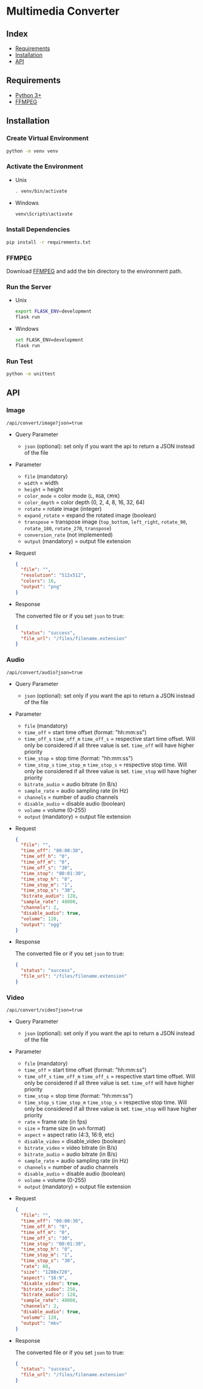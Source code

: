# Multimedia Converter

## Index

- [Requirements](#requirements)
- [Installation](#installation)
- [API](#api)

## Requirements

- [Python 3+](https://www.python.org/downloads/)
- [FFMPEG](http://www.ffmpeg.org/download.html)

## Installation

### Create Virtual Environment

```sh
python -m venv venv
```

### Activate the Environment

- Unix

  ```sh
  . venv/bin/activate
  ```

- Windows

  ```sh
  venv\Scripts\activate
  ```

### Install Dependencies

```sh
pip install -r requirements.txt
```

### FFMPEG

Download [FFMPEG](http://www.ffmpeg.org/download.html) and add the bin directory to the environment path.

### Run the Server

- Unix

  ```sh
  export FLASK_ENV=development
  flask run
  ```

- Windows

  ```sh
  set FLASK_ENV=development
  flask run
  ```

### Run Test

```sh
python -m unittest
```

## API

### Image

```text
/api/convert/image?json=true
```

- Query Parameter
  - `json` (optional): set only if you want the api to return a JSON instead of the file

- Parameter
  - `file` (mandatory)
  - `width` = width
  - `height` = height
  - `color_mode` = color mode (`L`, `RGB`, `CMYK`)
  - `color_depth` = color depth (0, 2, 4, 8, 16, 32, 64)
  - `rotate` = rotate image (integer)
  - `expand_rotate` = expand the rotated image (boolean)
  - `transpose` = transpose image (`top_bottom`, `left_right`, `rotate_90`, `rotate_180`, `rotate_270`, `transpose`) 
  - `conversion_rate` (not implemented)
  - `output` (mandatory) = output file extension

- Request

  ```json
  {
    "file": "",
    "resolution": "512x512",
    "colors": 16,
    "output": "png"
  }
  ```

- Response
  
  The converted file or if you set `json` to true:

  ```json
  {
    "status": "success",
    "file_url": "/files/filename.extension"
  }
  ```

### Audio

```text
/api/convert/audio?json=true
```

- Query Parameter
  - `json` (optional): set only if you want the api to return a JSON instead of the file

- Parameter
  - `file` (mandatory)
  - `time_off` = start time offset (format: "hh:mm:ss")
  - `time_off_s` `time_off_m` `time_off_s` = respective start time offset. Will only be considered if all three value is set. `time_off` will have higher priority
  - `time_stop` = stop time (format: "hh:mm:ss")
  - `time_stop_s` `time_stop_m` `time_stop_s` = respective stop time. Will only be considered if all three value is set. `time_stop` will have higher priority
  - `bitrate_audio` = audio bitrate (in B/s)
  - `sample_rate` = audio sampling rate (in Hz)
  - `channels` = number of audio channels
  - `disable_audio` = disable audio (boolean)
  - `volume` = volume (0-255)
  - `output` (mandatory) = output file extension

- Request

  ```json
  {
    "file": "",
    "time_off": "00:00:30",
    "time_off_h": "0",
    "time_off_m": "0",
    "time_off_s": "30",
    "time_stop": "00:01:30",
    "time_stop_h": "0",
    "time_stop_m": "1",
    "time_stop_s": "30",
    "bitrate_audio": 128,
    "sample_rate": 48000,
    "channels": 2,
    "disable_audio": true,
    "volume": 128,
    "output": "ogg"
  }
  ```

- Response
  
  The converted file or if you set `json` to true:

  ```json
  {
    "status": "success",
    "file_url": "/files/filename.extension"
  }
  ```

### Video

```text
/api/convert/video?json=true
```

- Query Parameter
  - `json` (optional): set only if you want the api to return a JSON instead of the file

- Parameter
  - `file` (mandatory)
  - `time_off` = start time offset (format: "hh:mm:ss")
  - `time_off_s` `time_off_m` `time_off_s` = respective start time offset. Will only be considered if all three value is set. `time_off` will have higher priority
  - `time_stop` = stop time (format: "hh:mm:ss")
  - `time_stop_s` `time_stop_m` `time_stop_s` = respective stop time. Will only be considered if all three value is set. `time_stop` will have higher priority
  - `rate` = frame rate (in fps)
  - `size` = frame size (in `wxh` format)
  - `aspect` = aspect ratio (4:3, 16:9, etc)
  - `disable_video` = disable_video (boolean)
  - `bitrate_video` = video bitrate (in B/s)
  - `bitrate_audio` = audio bitrate (in B/s)
  - `sample_rate` = audio sampling rate (in Hz)
  - `channels` = number of audio channels
  - `disable_audio` = disable audio (boolean)
  - `volume` = volume (0-255)
  - `output` (mandatory) = output file extension

- Request

  ```json
  {
    "file": "",
    "time_off": "00:00:30",
    "time_off_h": "0",
    "time_off_m": "0",
    "time_off_s": "30",
    "time_stop": "00:01:30",
    "time_stop_h": "0",
    "time_stop_m": "1",
    "time_stop_s": "30",
    "rate": 60,
    "size": "1280x720",
    "aspect": "16:9",
    "disable_video": true,
    "bitrate_video": 256,
    "bitrate_audio": 128,
    "sample_rate": 48000,
    "channels": 2,
    "disable_audio": true,
    "volume": 128,
    "output": "mkv"
  }
  ```

- Response
  
  The converted file or if you set `json` to true:

  ```json
  {
    "status": "success",
    "file_url": "/files/filename.extension"
  }
  ```
